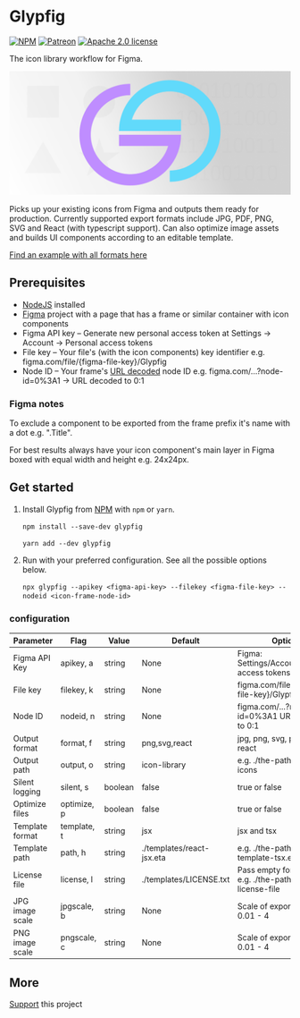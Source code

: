 # Glypfig

[![NPM](https://img.shields.io/npm/v/glypfig/latest?style=flat-square&logo=npm)](https://www.npmjs.com/package/glypfig)
[![Patreon](https://img.shields.io/badge/Patreon-donate-blue?style=flat-square&logo=patreon)](https://www.patreon.com/Glypfig)
[![Apache 2.0 license](https://img.shields.io/badge/license-Apache%202.0-blue?style=flat-square&logo=apache)](https://www.apache.org/licenses/LICENSE-2.0)

The icon library workflow for Figma.

![Glypfig icon library creator](header.png)

Picks up your existing icons from Figma and outputs them ready for production. Currently supported export formats include JPG, PDF, PNG, SVG and React (with typescript support). Can also optimize image assets and builds UI components according to an editable template.

[Find an example with all formats here](https://laitine.github.io/glypfig/)

## Prerequisites

* [NodeJS](https://nodejs.org/) installed
* [Figma](https://www.figma.com/) project with a page that has a frame or similar container with icon components
* Figma API key – Generate new personal access token at Settings -> Account -> Personal access tokens
* File key – Your file's (with the icon components) key identifier e.g. figma.com/file/{figma-file-key}/Glypfig
* Node ID – Your frame's [URL decoded](https://www.urldecoder.io/) node ID e.g. figma.com/...?node-id=0%3A1 -> URL decoded to 0:1

### Figma notes

To exclude a component to be exported from the frame prefix it's name with a dot e.g. ".Title".

For best results always have your icon component's main layer in Figma boxed with equal width and height e.g. 24x24px.

## Get started

1. Install Glypfig from [NPM](https://www.npmjs.com/package/glypfig) with `npm` or `yarn`.

    ```shell
    npm install --save-dev glypfig
    ```

    ```shell
    yarn add --dev glypfig
    ```

2. Run with your preferred configuration. See all the possible options below.

    ```shell
    npx glypfig --apikey <figma-api-key> --filekey <figma-file-key> --nodeid <icon-frame-node-id>
    ```

### configuration

| Parameter       |  Flag          | Value   | Default                    | Options                                                      |
| --------------- | -------------- | ------- | -------------------------- | ------------------------------------------------------------ |
| Figma API Key   | apikey, a      | string  | None                       | Figma: Settings/Account/Personal access tokens               |
| File key        | filekey, k     | string  | None                       | figma.com/file/{figma-file-key}/Glypfig                      |
| Node ID         | nodeid, n      | string  | None                       | figma.com/...?node-id=0%3A1 URL decoded to 0:1               |
| Output format   | format, f      | string  | png,svg,react              | jpg, png, svg, pdf and react                                 |
| Output path     | output, o      | string  | icon-library               | e.g. ./the-path/to/your-icons                                |
| Silent logging  | silent, s      | boolean | false                      | true or false                                                |
| Optimize files  | optimize, p    | boolean | false                      | true or false                                                |
| Template format | template, t    | string  | jsx                        | jsx and tsx                                                  |
| Template path   | path, h        | string  | ./templates/react-jsx.eta  | e.g. ./the-path/to/your-template-tsx.eta                     |
| License file    | license, l     | string  | ./templates/LICENSE.txt    | Pass empty for default, e.g. ./the-path/to/your-license-file |
| JPG image scale | jpgscale, b    | string  | None                       | Scale of exported image 0.01 - 4                             |
| PNG image scale | pngscale, c    | string  | None                       | Scale of exported image 0.01 - 4                             |

## More

[Support](https://www.patreon.com/Glypfig) this project
